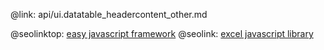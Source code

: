 @link: api/ui.datatable_headercontent_other.md

@seolinktop: [easy javascript framework](https://webix.com)
@seolink: [excel javascript library](https://webix.com/widget/excel_viewer/)
